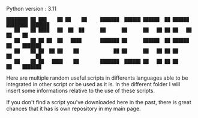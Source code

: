 Python version : 3.11
```
████████ ██ ███    ██ ██    ██     ███████  ██████ ██████  ██ ██████  ████████ ███████ 
   ██    ██ ████   ██  ██  ██      ██      ██      ██   ██ ██ ██   ██    ██    ██      
   ██    ██ ██ ██  ██   ████       ███████ ██      ██████  ██ ██████     ██    ███████ 
   ██    ██ ██  ██ ██    ██             ██ ██      ██   ██ ██ ██         ██         ██ 
   ██    ██ ██   ████    ██        ███████  ██████ ██   ██ ██ ██         ██    ███████ 
```

Here are multiple random useful scripts in differents languages able to be integrated in other script or be used as it is.
In the different folder I will insert some informations relative to the use of these scripts.

If you don't find a script you've downloaded here in the past, there is great chances that it has is own repository in my main page.
